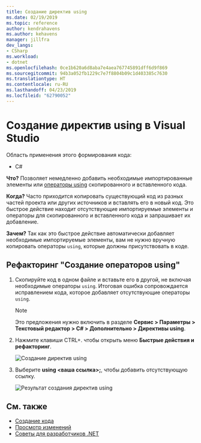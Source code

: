 ```yaml
---
title: Создание директив using
ms.date: 02/19/2019
ms.topic: reference
author: kendrahavens
ms.author: kehavens
manager: jillfra
dev_langs:
- CSharp
ms.workload:
- dotnet
ms.openlocfilehash: 0ce1b620a6d8aba7e4aea767745891dff6d9f869
ms.sourcegitcommit: 94b3a052fb1229c7e7f8804b09c1d403385c7630
ms.translationtype: HT
ms.contentlocale: ru-RU
ms.lasthandoff: 04/23/2019
ms.locfileid: "62790052"
---
```

# <a name="generate-usings-in-visual-studio"></a>Создание директив using в Visual Studio

Область применения этого формирования кода:

- C#

**Что?** Позволяет немедленно добавить необходимые импортированные элементы или [операторы using](/dotnet/csharp/language-reference/keywords/using-statement) скопированного и вставленного кода.

**Когда?** Часто приходится копировать существующий код из разных частей проекта или других источников и вставлять его в новый код. Это быстрое действие находит отсутствующие импортируемые элементы и операторы для скопированного и вставленного кода и запрашивает их добавление.

**Зачем?** Так как это быстрое действие автоматически добавляет необходимые импортируемые элементы, вам не нужно вручную копировать операторы `using`, которые должны присутствовать в коде.

## <a name="generate-usings-refactoring"></a>Рефакторинг "Создание операторов using"

1. Скопируйте код в одном файле и вставьте его в другой, не включая необходимые операторы `using`. Итоговая ошибка сопровождается исправлением кода, которое добавляет отсутствующие операторы `using`.

    > [!NOTE] 
    > Это предложения нужно включить в разделе **Сервис > Параметры > Текстовый редактор > C# > Дополнительно > Директивы using**.

2. Нажмите клавиши CTRL+. чтобы открыть меню **Быстрые действия и рефакторинг**.

    ![Создание директив using](media/generate-using-codefix.png)

3. Выберите **using \<ваша ссылка\>;**, чтобы добавить отсутствующую ссылку.

    ![Результат создания директив using](media/generate-using-result.png)

## <a name="see-also"></a>См. также

- [Создание кода](../code-generation-in-visual-studio.md)
- [Просмотр изменений](../../ide/preview-changes.md)
- [Советы для разработчиков .NET](../../ide/visual-studio-2017-for-dotnet-developers.md)
